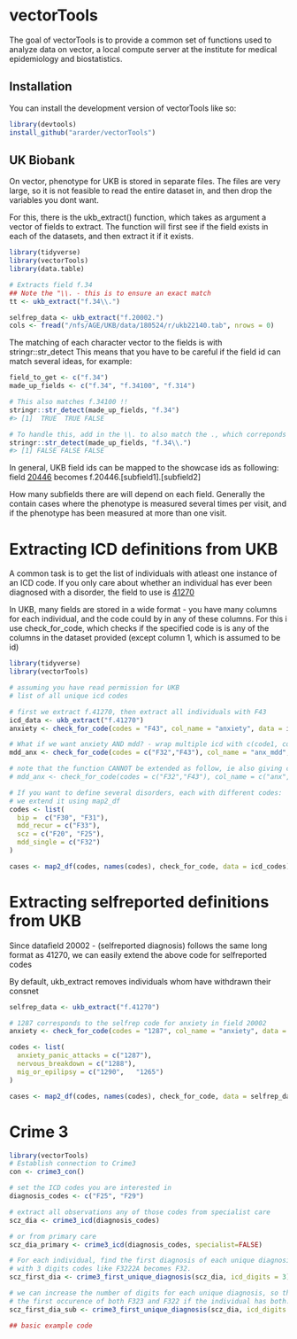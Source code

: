 
<!-- README.md is generated from README.Rmd. Please edit that file -->

# vectorTools

The goal of vectorTools is to provide a common set of functions used to
analyze data on vector, a local compute server at the institute for
medical epidemiology and biostatistics.

## Installation

You can install the development version of vectorTools like so:

``` r
library(devtools)
install_github("ararder/vectorTools")
```

## UK Biobank

On vector, phenotype for UKB is stored in separate files. The files are
very large, so it is not feasible to read the entire dataset in, and
then drop the variables you dont want.

For this, there is the ukb_extract() function, which takes as argument a
vector of fields to extract. The function will first see if the field
exists in each of the datasets, and then extract it if it exists.

``` r
library(tidyverse)
library(vectorTools)
library(data.table)

# Extracts field f.34
## Note the "\\. - this is to ensure an exact match
tt <- ukb_extract("f.34\\.")

selfrep_data <- ukb_extract("f.20002.")
cols <- fread("/nfs/AGE/UKB/data/180524/r/ukb22140.tab", nrows = 0)
```

The matching of each character vector to the fields is with
stringr::str_detect This means that you have to be careful if the field
id can match several ideas, for example:

``` r
field_to_get <- c("f.34")
made_up_fields <- c("f.34", "f.34100", "f.314")

# This also matches f.34100 !!
stringr::str_detect(made_up_fields, "f.34")
#> [1]  TRUE  TRUE FALSE

# To handle this, add in the \\. to also match the ., which correponds to end of field id-
stringr::str_detect(made_up_fields, "f.34\\.")
#> [1] FALSE FALSE FALSE
```

In general, UKB field ids can be mapped to the showcase ids as
following: field
[20446](https://biobank.ndph.ox.ac.uk/showcase/field.cgi?id=20446)
becomes f.20446.\[subfield1\].\[subfield2\]

How many subfields there are will depend on each field. Generally the
contain cases where the phenotype is measured several times per visit,
and if the phenotype has been measured at more than one visit.

# Extracting ICD definitions from UKB

A common task is to get the list of individuals with atleast one
instance of an ICD code. If you only care about whether an individual
has ever been diagnosed with a disorder, the field to use is
[41270](https://biobank.ndph.ox.ac.uk/showcase/field.cgi?id=41270)

In UKB, many fields are stored in a wide format - you have many columns
for each individual, and the code could by in any of these columns. For
this i use check_for_code, which checks if the specified code is is any
of the columns in the dataset provided (except column 1, which is
assumed to be id)

``` r
library(tidyverse)
library(vectorTools)

# assuming you have read permission for UKB
# list of all unique icd codes

# first we extract f.41270, then extract all individuals with F43
icd_data <- ukb_extract("f.41270")
anxiety <- check_for_code(codes = "F43", col_name = "anxiety", data = icd_data)

# What if we want anxiety AND mdd? - wrap multiple icd with c(code1, code2)
mdd_anx <- check_for_code(codes = c("F32","F43"), col_name = "anx_mdd", data = icd_data)

# note that the function CANNOT be extended as follow, ie also giving col_name a vector of names
# mdd_anx <- check_for_code(codes = c("F32","F43"), col_name = c("anx", "mdd"), data = icd_data)

# If you want to define several disorders, each with different codes:
# we extend it using map2_df
codes <- list(
  bip =  c("F30", "F31"),
  mdd_recur = c("F33"),
  scz = c("F20", "F25"),
  mdd_single = c("F32")
)

cases <- map2_df(codes, names(codes), check_for_code, data = icd_codes)
```

# Extracting selfreported definitions from UKB

Since datafield 20002 - (selfreported diagnosis) follows the same long
format as 41270, we can easily extend the above code for selfreported
codes

By default, ukb_extract removes individuals whom have withdrawn their
consnet

``` r
selfrep_data <- ukb_extract("f.41270")

# 1287 corresponds to the selfrep code for anxiety in field 20002
anxiety <- check_for_code(codes = "1287", col_name = "anxiety", data = selfrep_data)

codes <- list(
  anxiety_panic_attacks = c("1287"),
  nervous_breakdown = c("1288"),
  mig_or_epilipsy = c("1290",   "1265")
)

cases <- map2_df(codes, names(codes), check_for_code, data = selfrep_data)
```

# Crime 3

``` r
library(vectorTools)
# Establish connection to Crime3
con <- crime3_con()

# set the ICD codes you are interested in
diagnosis_codes <- c("F25", "F29")

# extract all observations any of those codes from specialist care
scz_dia <- crime3_icd(diagnosis_codes)

# or from primary care
scz_dia_primary <- crime3_icd(diagnosis_codes, specialist=FALSE)

# For each individual, find the first diagnosis of each unique diagnosis
# with 3 digits codes like F3222A becomes F32. 
scz_first_dia <- crime3_first_unique_diagnosis(scz_dia, icd_digits = 3)

# we can increase the number of digits for each unique diagnosis, so that we find
# the first occurence of both F323 and F322 if the individual has both.
scz_first_dia_sub <- crime3_first_unique_diagnosis(scz_dia, icd_digits = 4)

## basic example code
```
